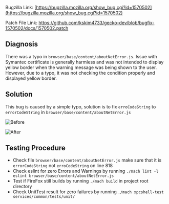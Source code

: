 Bugzilla Link: [https://bugzilla.mozilla.org/show_bug.cgi?id=1570502](https://bugzilla.mozilla.org/show_bug.cgi?id=1570502)

Patch File Link: https://github.com/kskim4733/gecko-dev/blob/bugfix-1570502/docs/1570502.patch

## Diagnosis
There was a typo in `browser/base/content/aboutNetError.js`.
Issue with Symantec certificate is generally harmless and was not intended to display yellow border when the warning message was being shown to the user. 
However, due to a typo, it was not checking the condition properly and displayed yellow border.



## Solution 
This bug is caused by a simple typo, solution is to fix `erroCodeString` to `errorCodeString`
in `browser/base/content/aboutNetError.js`

![Before](https://github.com/kskim4733/gecko-dev/new/bugfix-1570502/before.png)

![After](https://github.com/kskim4733/gecko-dev/new/bugfix-1570502/after.png)

## Testing Procedure 
- Check file `browser/base/content/aboutNetError.js` make sure that it is `errorCodeString` not `erroCodeString` on line 818
- Check eslint for zero Errors and Warnings by running `./mach lint -l eslint browser/base/content/aboutNetError.js`
- Test if FireFox still builds by running `./mach build` in project root directory
- Check UnitTest result for zero failures by running `./mach xpcshell-test services/common/tests/unit/`

